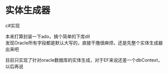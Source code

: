 # 实体生成器
  
c#实现  
  
本来打算封装一下ado，搞个简单的下库dll  
发现Oracle所有字段都是默认大写的，直接干撸很麻烦，还是先整个实体生成器出来吧  
  
目前只实现了针对oracle数据库的实体生成，对于EF来说还差一个dbContext，以后再说

